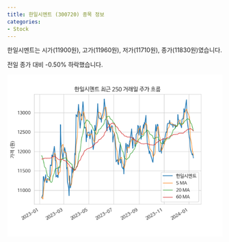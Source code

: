 ```yaml
---
title: 한일시멘트 (300720) 종목 정보
categories:
- Stock
---
```


한일시멘트는 시가(11900원), 고가(11960원), 저가(11710원), 종가(11830원)였습니다.

전일 종가 대비 -0.50% 하락했습니다.

<!-- more -->

![300720](/assets/stock_images/300720.png)